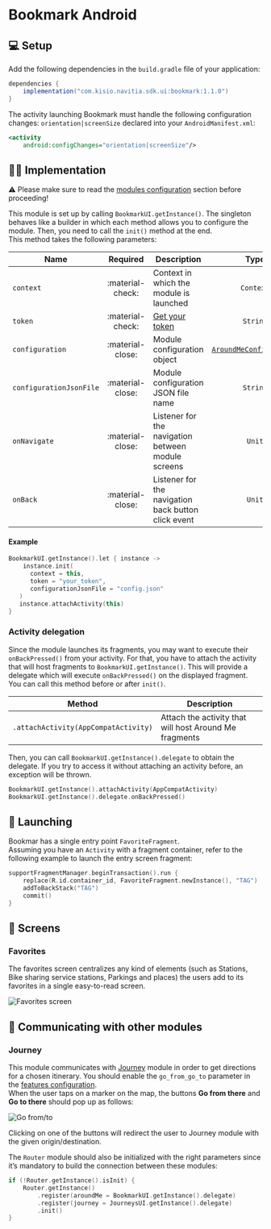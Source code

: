 # Bookmark Android

## 💻 Setup

Add the following dependencies in the `build.gradle` file of your application:

``` groovy
dependencies {
    implementation("com.kisio.navitia.sdk.ui:bookmark:1.1.0")
}
```

The activity launching Bookmark must handle the following configuration changes: `orientation|screenSize` declared into your `AndroidManifest.xml`:

``` xml
<activity
    android:configChanges="orientation|screenSize"/>
```

## 👨‍💻  Implementation

⚠️ Please make sure to read the [modules configuration](../../getting_started/#modules-configuration) section before proceeding!<br>

This module is set up by calling `BookmarkUI.getInstance()`. The singleton behaves like a builder in which each method allows you to configure the module. Then, you need to call the `init()` method at the end.<br>
This method takes the following parameters:

| Name | Required | Description | Type | Default |
| --- |:---:| --- | :---: | :---: |
| `context`| :material-check: | Context in which the module is launched | `Context` | :material-close: |
| `token`| :material-check: | <a href="https://navitia.io/inscription/" target="_blank">Get your token</a> | `String` | :material-close: |
| `configuration`| :material-close: | Module configuration object | [`AroundMeConfiguration`](../../getting_started/#modules-configuration) | `null` |
| `configurationJsonFile`| :material-close: | Module configuration JSON file name | `String` | `null` |
| `onNavigate`| :material-close: | Listener for the navigation between module screens | `Unit` | `{ _ -> }` |
| `onBack`| :material-close: | Listener for the navigation back button click event | `Unit` | `{ _ -> }` |

<h4>Example</h4>

``` kotlin
BookmarkUI.getInstance().let { instance ->
    instance.init(
      context = this,
      token = "your_token",
      configurationJsonFile = "config.json"
   )
   instance.attachActivity(this)
}
```

### Activity delegation

Since the module launches its fragments, you may want to execute their `onBackPressed()` from your activity.
For that, you have to attach the activity that will host fragments to `BookmarkUI.getInstance()`. This will provide a delegate which will execute `onBackPressed()` on the displayed fragment.<br>
You can call this method before or after `init()`.

| Method | Description |
| --- | --- |
| `.attachActivity(AppCompatActivity)` | Attach the activity that will host Around Me fragments |

Then, you can call `BookmarkUI.getInstance().delegate` to obtain the delegate.
If you try to access it without attaching an activity before, an exception will be thrown.

``` kotlin
BookmarkUI.getInstance().attachActivity(AppCompatActivity)
BookmarkUI.getInstance().delegate.onBackPressed()
```

## 🚀  Launching

Bookmar has a single entry point `FavoriteFragment`.<br>
Assuming you have an `Activity` with a fragment container, refer to the following example to launch the entry screen fragment:

``` kotlin
supportFragmentManager.beginTransaction().run {
    replace(R.id.container_id, FavoriteFragment.newInstance(), "TAG")
    addToBackStack("TAG")
    commit()
}
```

## 📱 Screens

### Favorites

The favorites screen centralizes any kind of elements (such as Stations, Bike sharing service stations, Parkings and places) the users add to its favorites in a single easy-to-read screen.<br>

<img class="img-overview" src="/navitia_sdk_docs/assets/img/bookmark_android_favorites_screen.png" alt="Favorites screen">

## 📢 Communicating with other modules

### Journey

This module communicates with [Journey](../../journey/) module in order to get directions for a chosen itinerary. You should enable the `go_from_go_to` parameter in the [features configuration](../../getting_started/#around-me-features).<br>
When the user taps on a marker on the map, the buttons **Go from there** and **Go to there** should pop up as follows:

<img class="img-overview" src="/navitia_sdk_docs/assets/img/bookmark_android_go_fromto.png" alt="Go from/to">

Clicking on one of the buttons will redirect the user to Journey module with the given origin/destination.<br>

The `Router` module should also be initialized with the right parameters since it’s mandatory to build the connection between these modules:

``` kotlin
if (!Router.getInstance().isInit) {
    Router.getInstance()
        .register(aroundMe = BookmarkUI.getInstance().delegate)
        .register(journey = JourneysUI.getInstance().delegate)
        .init()
}
```
